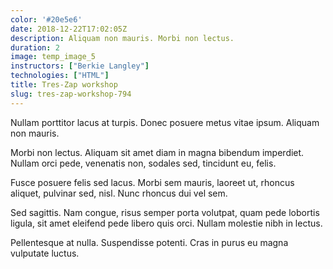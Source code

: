 ```yaml
---
color: '#20e5e6'
date: 2018-12-22T17:02:05Z
description: Aliquam non mauris. Morbi non lectus.
duration: 2
image: temp_image_5
instructors: ["Berkie Langley"]
technologies: ["HTML"]
title: Tres-Zap workshop
slug: tres-zap-workshop-794
---
```

Nullam porttitor lacus at turpis. Donec posuere metus vitae ipsum. Aliquam non mauris.

Morbi non lectus. Aliquam sit amet diam in magna bibendum imperdiet. Nullam orci pede, venenatis non, sodales sed, tincidunt eu, felis.

Fusce posuere felis sed lacus. Morbi sem mauris, laoreet ut, rhoncus aliquet, pulvinar sed, nisl. Nunc rhoncus dui vel sem.

Sed sagittis. Nam congue, risus semper porta volutpat, quam pede lobortis ligula, sit amet eleifend pede libero quis orci. Nullam molestie nibh in lectus.

Pellentesque at nulla. Suspendisse potenti. Cras in purus eu magna vulputate luctus.
